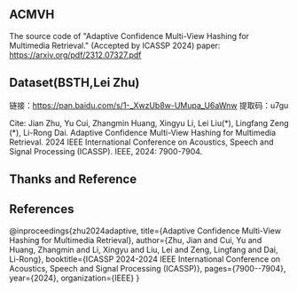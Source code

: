 
## ACMVH
The source code of "Adaptive Confidence Multi-View Hashing for Multimedia Retrieval." (Accepted by ICASSP 2024)
paper: https://arxiv.org/pdf/2312.07327.pdf

## Dataset(BSTH,Lei Zhu)
  链接：https://pan.baidu.com/s/1-_XwzUb8w-UMupa_U6aWnw 提取码：u7gu

Cite:
Jian Zhu, Yu Cui, Zhangmin Huang, Xingyu Li, Lei Liu(\*), Lingfang Zeng (\*), Li-Rong Dai. Adaptive Confidence Multi-View Hashing for Multimedia Retrieval. 2024 IEEE International Conference on Acoustics, Speech and Signal Processing (ICASSP). IEEE, 2024: 7900-7904.

## Thanks and Reference
## References
 @inproceedings{zhu2024adaptive,
title={Adaptive Confidence Multi-View Hashing for Multimedia Retrieval},
author={Zhu, Jian and Cui, Yu and Huang, Zhangmin and Li, Xingyu and Liu, Lei and Zeng, Lingfang and Dai, Li-Rong},
booktitle={ICASSP 2024-2024 IEEE International Conference on Acoustics, Speech and Signal Processing (ICASSP)},
pages={7900--7904},
year={2024},
organization={IEEE}
}
